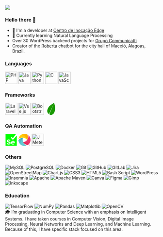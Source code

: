 ![](https://github-profile-trophy.vercel.app/?username=laellsr&theme=onedark&no-frame=true&no-bg=true&margin-w=4&rank=S,AAA,AA,A,UNKNOWN,SECRET)

### **Hello there** 👋
- 🔭 I'm a developer at [Centro de Inocação Edge](https://www.linkedin.com/company/edge-inovacao)
- 🌱 Currently learning Natural Language Processing
- Over 30 WordPress backend projects for [Grupo Communicatti](https://communicatti.com/)
- Creator of the [Roberta](https://www.online.maceio.al.gov.br/) chatbot for the city hall of Maceió, Alagoas, Brazil.

### Languages
<img src="https://cdn.jsdelivr.net/gh/devicons/devicon/icons/php/php-original.svg" height="40" width="40" title="PHP">
<img src="https://cdn.jsdelivr.net/gh/devicons/devicon/icons/java/java-original.svg" height="40" width="40" title="Java">
<img src="https://cdn.jsdelivr.net/gh/devicons/devicon/icons/python/python-original.svg" height="40" width="40" title="Python">
<img src="https://cdn.jsdelivr.net/gh/devicons/devicon/icons/c/c-original.svg" height="40" width="40" title="C">
<img src="https://cdn.jsdelivr.net/gh/devicons/devicon/icons/javascript/javascript-original.svg" height="40" width="40" title="JavaScript">

### Frameworks
<img src="https://cdn.jsdelivr.net/gh/devicons/devicon/icons/laravel/laravel-original.svg" height="40" width="40" title="Laravel">
<img src="https://cdn.jsdelivr.net/gh/devicons/devicon/icons/vuejs/vuejs-original.svg" height="40" width="40" title="Vue.js">
<img src="https://cdn.jsdelivr.net/gh/devicons/devicon/icons/bootstrap/bootstrap-original.svg" height="40" width="40" title="Bootstrap">
<svg height="40" width="40" fill="#199900" role="img" viewBox="0 0 24 24" xmlns="http://www.w3.org/2000/svg"><title>Leaflet</title><path d="M17.69 0c-.355.574-8.432 4.74-10.856 8.649-2.424 3.91-3.116 6.988-2.237 9.882.879 2.893 2.559 2.763 3.516 3.717.958.954 2.257 2.113 4.332 1.645 2.717-.613 5.335-2.426 6.638-7.508 1.302-5.082.448-9.533-.103-11.99A35.395 35.395 0 0 0 17.69 0zm-.138.858l-9.22 21.585-.574-.577Z"/></svg>

### QA Automation
<svg viewBox="0 0 128 128" width="40px" height="40px">
<path fill="#00FF00" d="M83.1 80.5c-4.7-.1-8.8 3.4-9.3 8.1 0 .2.1.3.3.3h18c.2 0 .3-.1.3-.3-.4-4.8-4.5-8.4-9.3-8.1z"></path><path fill="#00FF00" d="M121.7 19.9l-38.4 43c-.4.5-1.2.5-1.7.1l-.1-.1-19.4-20.1c-.4-.4-.4-1-.1-1.5l6.5-8.3c.4-.5 1.1-.7 1.6-.3.1.1.2.1.2.2l11 12.1c.4.5 1.2.5 1.7.1l.1-.1 30.7-41.7c.3-.4.2-.9-.2-1.2-.1-.1-.3-.1-.5-.2H5.7c-.5.1-.9.5-.9 1v122.2c0 .5.4.9.9.9h116.6c.5 0 .9-.4.9-.9V20.5c0-.5-.4-.8-.8-.8-.3-.1-.5 0-.7.2zm-83.8 92.5c-7.7.3-15.2-2.3-20.9-7.4-.4-.4-.5-1-.1-1.5l4.5-6.4c.4-.5 1.1-.6 1.6-.3l.1.1c4.2 3.9 9.6 6 15.3 6 6 0 8.9-2.8 8.9-5.7 0-9.1-29.5-2.8-29.5-22.1 0-8.5 7.4-15.6 19.4-15.6 6.9-.2 13.7 2.1 19.1 6.5.4.4.5 1.1.1 1.5l-4.7 6.2c-.4.5-1.1.6-1.6.2-4-3.2-8.9-4.9-14-4.8-4.7 0-7.3 2.1-7.3 5.1 0 8.1 29.4 2.7 29.4 21.8.1 9.3-6.6 16.4-20.3 16.4zm64.3-17.8c0 .6-.5 1-1 1H74.3c-.2 0-.3.1-.3.3.9 5.2 5.6 8.8 10.9 8.5 3.4-.1 6.6-1.1 9.3-3.1.4-.3 1.1-.3 1.4.2l.1.1 3.3 4.8c.3.4.2 1-.2 1.4-4.3 3.2-9.6 4.8-14.9 4.6-11.6 0-20.3-7.8-20.3-20-.3-10.7 8.1-19.6 18.8-19.9h.9c11.3 0 19.1 8.5 19.1 20.9l-.2 1.2z"></path></svg>
<svg xmlns="http://www.w3.org/2000/svg" xmlns:xlink="http://www.w3.org/1999/xlink" viewBox="0 0 500 500.2" width="40px" height="40px"><defs><style>.cls-1{isolation:isolate;}.cls-2{fill:#ffcc06;}.cls-3{fill:#65c9d3;}.cls-4,.cls-8{fill:#ee376d;}.cls-4,.cls-5,.cls-6,.cls-7{mix-blend-mode:multiply;}.cls-5{fill:url(#linear-gradient);}.cls-6{fill:url(#linear-gradient-2);}.cls-7{fill:url(#linear-gradient-3);}</style><linearGradient id="linear-gradient" x1="489.24" y1="318.86" x2="112.09" y2="452.38" gradientUnits="userSpaceOnUse"><stop offset="0" stop-color="#ee376d" stop-opacity="0"/><stop offset="0.14" stop-color="#e9376d" stop-opacity="0.06"/><stop offset="0.37" stop-color="#db386e" stop-opacity="0.22"/><stop offset="0.68" stop-color="#c6396f" stop-opacity="0.48"/><stop offset="1" stop-color="#ab3b70" stop-opacity="0.8"/></linearGradient><linearGradient id="linear-gradient-2" x1="64.19" y1="428.59" x2="174.29" y2="58.47" gradientUnits="userSpaceOnUse"><stop offset="0" stop-color="#65c9d3" stop-opacity="0"/><stop offset="1" stop-color="#65c9d3"/></linearGradient><linearGradient id="linear-gradient-3" x1="90.92" y1="124.45" x2="388.5" y2="124.45" gradientUnits="userSpaceOnUse"><stop offset="0" stop-color="#ffca04" stop-opacity="0"/><stop offset="0.1" stop-color="#ffca04" stop-opacity="0.07"/><stop offset="0.31" stop-color="#ffca04" stop-opacity="0.25"/><stop offset="0.59" stop-color="#ffca04" stop-opacity="0.54"/><stop offset="0.95" stop-color="#ffca04" stop-opacity="0.94"/><stop offset="1" stop-color="#ffca04"/></linearGradient></defs><title>Appium mark color</title><g class="cls-1"><g id="artwork"><path class="cls-2" d="M368.77,228q-4.5,10.68-10,20.87a249.74,249.74,0,0,0-163.6-93.3,255.49,255.49,0,0,0-32.94-2.15A248.92,248.92,0,0,0,2.89,210.81C21.75,91.36,125.15,0,249.91,0A249.44,249.44,0,0,1,366.8,29l.07.17a251.47,251.47,0,0,1,13.05,36.94A248.9,248.9,0,0,1,368.77,228Z"/><path class="cls-3" d="M338.34,484.09a249.47,249.47,0,0,1-88.43,16.11c-124.86,0-228.3-91.47-247.07-211A251.38,251.38,0,0,1,.1,262.63l.1-.13a248.94,248.94,0,0,1,139.07-96.65,253.62,253.62,0,0,1,32.38-6.44q11.44-1.51,22.79-1.92a250.1,250.1,0,0,0,143.9,326.6Z"/><path class="cls-4" d="M500,250.11a249.5,249.5,0,0,1-90.73,192.72c-9.55,7.92-20.5,16.09-25.5,18.55a251.81,251.81,0,0,1-174.9-98q-7-9.17-13.1-19.06A250.14,250.14,0,0,0,412.37,96.47a253,253,0,0,0-3.05-39.08A249.67,249.67,0,0,1,500,250.11Z"/><path class="cls-5" d="M500,250.12a249.52,249.52,0,0,1-90.73,192.72c-9.55,7.92-20.49,16.07-25.48,18.53a251.86,251.86,0,0,1-174.92-98q-7-9.17-13.09-19.07a250.14,250.14,0,0,0,301-133.08L497,211A254.15,254.15,0,0,1,500,250.12Z"/><path class="cls-6" d="M116.05,327.16a250.91,250.91,0,0,0,45.77,157.1C78.9,453.05,16.94,379.05,2.83,289.17A252,252,0,0,1,0,260.52c.05.66.12,1.34.19,2A250.36,250.36,0,0,1,171.64,159.42q11.45-1.51,22.79-1.92a250.68,250.68,0,0,0-78.38,169.66Z"/><path class="cls-7" d="M368.77,228q-4.5,10.68-10,20.87A249.81,249.81,0,0,0,250,95.18,255,255,0,0,0,221,79.32,248.62,248.62,0,0,0,90.92,57.05,249.83,249.83,0,0,1,366.8,29l.07.17a252.22,252.22,0,0,1,13.05,36.94A248.91,248.91,0,0,1,368.77,228Z"/><path class="cls-8" d="M450.2,456.59a21.34,21.34,0,0,1,2.79-.15c2.15,0,3.71.69,3.71,2.49,0,2.1-1.61,2.59-4.15,2.59H450.2Zm12.16,14.8a41.1,41.1,0,0,0-4.64-7.57,4.92,4.92,0,0,0,3.13-4.79c0-3.95-3-6.15-8.69-6.15a37.14,37.14,0,0,0-6.2.54v18h4.24v-6.55h3.62a39.16,39.16,0,0,1,3.81,6.55Zm5.42-9c0,8.69-6.2,14.9-14.65,14.9s-14.5-6.3-14.5-14.9,6.06-14.84,14.5-14.84S467.78,453.56,467.78,462.35Zm3.71,0c0-10.74-7.86-18.46-18.36-18.46a18.46,18.46,0,0,0,0,36.92C463.49,480.81,471.49,473.14,471.49,462.35Z"/></g></g></svg>
<img src="https://jmeter.apache.org/images/logo.svg" height="40px" title="JMeter">

### Others
<img src="https://img.shields.io/badge/MySQL-4479A1.svg?style=flat&logo=mysql&logoColor=white" title="MySQL">
<img src="https://img.shields.io/badge/PostgreSQL-%23316192.svg?style=flat&logo=postgresql&logoColor=white" title="PostgreSQL">
<img src="https://img.shields.io/badge/Docker-%230db7ed.svg?style=flat&logo=docker&logoColor=white" title="Docker">
<img src="https://img.shields.io/badge/Git-%23F05033.svg?style=flat&logo=git&logoColor=white" title="Git">
<img src="https://img.shields.io/badge/GitHub-%23121011.svg?style=flat&logo=github&logoColor=white" title="GitHub">
<img src="https://img.shields.io/badge/GitLab-%23181717.svg?style=flat&logo=gitlab&logoColor=white" title="GitLab">
<img src="https://img.shields.io/badge/jira-%230A0FFF.svg?style=flat&logo=jira&logoColor=white" title="Jira">
<img src="https://img.shields.io/badge/OpenStreetMap-%237EBC6F.svg?style=flat&logo=openstreetmap&logoColor=white" title="OpenStreetMap">
<img src="https://img.shields.io/badge/Chart.js-F5788D.svg?style=flat&logo=chart.js&logoColor=white" title="Chart.js">
<img src="https://img.shields.io/badge/CSS3-%231572B6.svg?style=flat&logo=css3&logoColor=white" title="CSS3">
<img src="https://img.shields.io/badge/HTML5-%23E34F26.svg?style=flat&logo=html5&logoColor=white" title="HTML5">
<img src="https://img.shields.io/badge/bash-%23121011.svg?style=flat&logo=gnu-bash&logoColor=white" title="Bash Script">
<img src="https://img.shields.io/badge/WordPress-%23117AC9.svg?style=flat&logo=WordPress&logoColor=white" title="WordPress"> 
<img src="https://img.shields.io/badge/Insomnia-black?style=flat&logo=insomnia&logoColor=5849BE" title="Insomnia">
<img src="https://img.shields.io/badge/Apache-%23D42029.svg?style=flat&logo=apache&logoColor=white" title="Apache">
<img src="https://img.shields.io/badge/Apache%20Maven-C71A36?style=flat&logo=Apache%20Maven&logoColor=white" title="Apache Maven">
<img src="https://img.shields.io/badge/Canva-%2300C4CC.svg?style=flat&logo=Canva&logoColor=white" title="Canva">
<img src="https://img.shields.io/badge/Figma-%23F24E1E.svg?style=flat&logo=figma&logoColor=white" title="Figma">
<img src="https://img.shields.io/badge/Gimp-657D8B?style=flat&logo=gimp&logoColor=FFFFFF" title="Gimp">
<img src="https://img.shields.io/badge/Inkscape-e0e0e0?style=flat&logo=inkscape&logoColor=080A13" title="Inkscape">

### Education
<img src="https://img.shields.io/badge/TensorFlow-%23FF6F00.svg?style=for-the-badge&logo=TensorFlow&logoColor=white" alt="TensorFlow">
<img src="https://img.shields.io/badge/NumPy-%23013243.svg?style=for-the-badge&logo=numpy&logoColor=white" alt="NumPy">
<img src="https://img.shields.io/badge/Pandas-%23150458.svg?style=for-the-badge&logo=pandas&logoColor=white" alt="Pandas">
<img src="https://img.shields.io/badge/Matplotlib-%23ffffff.svg?style=for-the-badge&logo=Matplotlib&logoColor=black" alt="Matplotlib">
<img src="https://img.shields.io/badge/OpenCV-%23white.svg?style=for-the-badge&logo=opencv&logoColor=white" alt="OpenCV"><br>
🎓 I’m graduating in Computer Science with an emphasis on Intelligent Systems. I have taken courses in Computer Vision, Digital Image Processing, Neural Networks and Deep Learning, and Machine Learning. Because of this, I have specific stack focused on this area.

<!-- ### My stacks
<table style="margin-top:-20px;margin-left:-9px;"><tr><td valign="top" width="33%">

#### Languages
<div align="left">
<img src="https://cdn.jsdelivr.net/gh/devicons/devicon/icons/php/php-original.svg" height="40" width="40" title="PHP">
<img src="https://cdn.jsdelivr.net/gh/devicons/devicon/icons/java/java-original.svg" height="40" width="40" title="Java">
<img src="https://cdn.jsdelivr.net/gh/devicons/devicon/icons/python/python-original.svg" height="40" width="40" title="Python"><br>
<img src="https://cdn.jsdelivr.net/gh/devicons/devicon/icons/c/c-original.svg" height="40" width="40" title="C">
<img src="https://cdn.jsdelivr.net/gh/devicons/devicon/icons/javascript/javascript-original.svg" height="40" width="40" title="JavaScript">
</div>

</td><td valign="top" width="33%">

#### Frameworks
<div align="left">
<img src="https://cdn.jsdelivr.net/gh/devicons/devicon/icons/laravel/laravel-original.svg" height="40" width="40" title="Laravel">
<img src="https://cdn.jsdelivr.net/gh/devicons/devicon/icons/vuejs/vuejs-original.svg" height="40" width="40" title="Vue.js">
<img src="https://cdn.jsdelivr.net/gh/devicons/devicon/icons/bootstrap/bootstrap-original.svg" height="40" width="40" title="Bootstrap">
<svg height="40" width="40" fill="#199900" role="img" viewBox="0 0 24 24" xmlns="http://www.w3.org/2000/svg"><title>Leaflet</title><path d="M17.69 0c-.355.574-8.432 4.74-10.856 8.649-2.424 3.91-3.116 6.988-2.237 9.882.879 2.893 2.559 2.763 3.516 3.717.958.954 2.257 2.113 4.332 1.645 2.717-.613 5.335-2.426 6.638-7.508 1.302-5.082.448-9.533-.103-11.99A35.395 35.395 0 0 0 17.69 0zm-.138.858l-9.22 21.585-.574-.577Z"/></svg>
</div>

</td><td valign="top" width="33%">

#### QA Automation
<div align="left">
<svg viewBox="0 0 128 128" width="40px" height="40px">
<path fill="#00FF00" d="M83.1 80.5c-4.7-.1-8.8 3.4-9.3 8.1 0 .2.1.3.3.3h18c.2 0 .3-.1.3-.3-.4-4.8-4.5-8.4-9.3-8.1z"></path><path fill="#00FF00" d="M121.7 19.9l-38.4 43c-.4.5-1.2.5-1.7.1l-.1-.1-19.4-20.1c-.4-.4-.4-1-.1-1.5l6.5-8.3c.4-.5 1.1-.7 1.6-.3.1.1.2.1.2.2l11 12.1c.4.5 1.2.5 1.7.1l.1-.1 30.7-41.7c.3-.4.2-.9-.2-1.2-.1-.1-.3-.1-.5-.2H5.7c-.5.1-.9.5-.9 1v122.2c0 .5.4.9.9.9h116.6c.5 0 .9-.4.9-.9V20.5c0-.5-.4-.8-.8-.8-.3-.1-.5 0-.7.2zm-83.8 92.5c-7.7.3-15.2-2.3-20.9-7.4-.4-.4-.5-1-.1-1.5l4.5-6.4c.4-.5 1.1-.6 1.6-.3l.1.1c4.2 3.9 9.6 6 15.3 6 6 0 8.9-2.8 8.9-5.7 0-9.1-29.5-2.8-29.5-22.1 0-8.5 7.4-15.6 19.4-15.6 6.9-.2 13.7 2.1 19.1 6.5.4.4.5 1.1.1 1.5l-4.7 6.2c-.4.5-1.1.6-1.6.2-4-3.2-8.9-4.9-14-4.8-4.7 0-7.3 2.1-7.3 5.1 0 8.1 29.4 2.7 29.4 21.8.1 9.3-6.6 16.4-20.3 16.4zm64.3-17.8c0 .6-.5 1-1 1H74.3c-.2 0-.3.1-.3.3.9 5.2 5.6 8.8 10.9 8.5 3.4-.1 6.6-1.1 9.3-3.1.4-.3 1.1-.3 1.4.2l.1.1 3.3 4.8c.3.4.2 1-.2 1.4-4.3 3.2-9.6 4.8-14.9 4.6-11.6 0-20.3-7.8-20.3-20-.3-10.7 8.1-19.6 18.8-19.9h.9c11.3 0 19.1 8.5 19.1 20.9l-.2 1.2z"></path></svg>
<svg xmlns="http://www.w3.org/2000/svg" xmlns:xlink="http://www.w3.org/1999/xlink" viewBox="0 0 500 500.2" width="40px" height="40px"><defs><style>.cls-1{isolation:isolate;}.cls-2{fill:#ffcc06;}.cls-3{fill:#65c9d3;}.cls-4,.cls-8{fill:#ee376d;}.cls-4,.cls-5,.cls-6,.cls-7{mix-blend-mode:multiply;}.cls-5{fill:url(#linear-gradient);}.cls-6{fill:url(#linear-gradient-2);}.cls-7{fill:url(#linear-gradient-3);}</style><linearGradient id="linear-gradient" x1="489.24" y1="318.86" x2="112.09" y2="452.38" gradientUnits="userSpaceOnUse"><stop offset="0" stop-color="#ee376d" stop-opacity="0"/><stop offset="0.14" stop-color="#e9376d" stop-opacity="0.06"/><stop offset="0.37" stop-color="#db386e" stop-opacity="0.22"/><stop offset="0.68" stop-color="#c6396f" stop-opacity="0.48"/><stop offset="1" stop-color="#ab3b70" stop-opacity="0.8"/></linearGradient><linearGradient id="linear-gradient-2" x1="64.19" y1="428.59" x2="174.29" y2="58.47" gradientUnits="userSpaceOnUse"><stop offset="0" stop-color="#65c9d3" stop-opacity="0"/><stop offset="1" stop-color="#65c9d3"/></linearGradient><linearGradient id="linear-gradient-3" x1="90.92" y1="124.45" x2="388.5" y2="124.45" gradientUnits="userSpaceOnUse"><stop offset="0" stop-color="#ffca04" stop-opacity="0"/><stop offset="0.1" stop-color="#ffca04" stop-opacity="0.07"/><stop offset="0.31" stop-color="#ffca04" stop-opacity="0.25"/><stop offset="0.59" stop-color="#ffca04" stop-opacity="0.54"/><stop offset="0.95" stop-color="#ffca04" stop-opacity="0.94"/><stop offset="1" stop-color="#ffca04"/></linearGradient></defs><title>Appium mark color</title><g class="cls-1"><g id="artwork"><path class="cls-2" d="M368.77,228q-4.5,10.68-10,20.87a249.74,249.74,0,0,0-163.6-93.3,255.49,255.49,0,0,0-32.94-2.15A248.92,248.92,0,0,0,2.89,210.81C21.75,91.36,125.15,0,249.91,0A249.44,249.44,0,0,1,366.8,29l.07.17a251.47,251.47,0,0,1,13.05,36.94A248.9,248.9,0,0,1,368.77,228Z"/><path class="cls-3" d="M338.34,484.09a249.47,249.47,0,0,1-88.43,16.11c-124.86,0-228.3-91.47-247.07-211A251.38,251.38,0,0,1,.1,262.63l.1-.13a248.94,248.94,0,0,1,139.07-96.65,253.62,253.62,0,0,1,32.38-6.44q11.44-1.51,22.79-1.92a250.1,250.1,0,0,0,143.9,326.6Z"/><path class="cls-4" d="M500,250.11a249.5,249.5,0,0,1-90.73,192.72c-9.55,7.92-20.5,16.09-25.5,18.55a251.81,251.81,0,0,1-174.9-98q-7-9.17-13.1-19.06A250.14,250.14,0,0,0,412.37,96.47a253,253,0,0,0-3.05-39.08A249.67,249.67,0,0,1,500,250.11Z"/><path class="cls-5" d="M500,250.12a249.52,249.52,0,0,1-90.73,192.72c-9.55,7.92-20.49,16.07-25.48,18.53a251.86,251.86,0,0,1-174.92-98q-7-9.17-13.09-19.07a250.14,250.14,0,0,0,301-133.08L497,211A254.15,254.15,0,0,1,500,250.12Z"/><path class="cls-6" d="M116.05,327.16a250.91,250.91,0,0,0,45.77,157.1C78.9,453.05,16.94,379.05,2.83,289.17A252,252,0,0,1,0,260.52c.05.66.12,1.34.19,2A250.36,250.36,0,0,1,171.64,159.42q11.45-1.51,22.79-1.92a250.68,250.68,0,0,0-78.38,169.66Z"/><path class="cls-7" d="M368.77,228q-4.5,10.68-10,20.87A249.81,249.81,0,0,0,250,95.18,255,255,0,0,0,221,79.32,248.62,248.62,0,0,0,90.92,57.05,249.83,249.83,0,0,1,366.8,29l.07.17a252.22,252.22,0,0,1,13.05,36.94A248.91,248.91,0,0,1,368.77,228Z"/><path class="cls-8" d="M450.2,456.59a21.34,21.34,0,0,1,2.79-.15c2.15,0,3.71.69,3.71,2.49,0,2.1-1.61,2.59-4.15,2.59H450.2Zm12.16,14.8a41.1,41.1,0,0,0-4.64-7.57,4.92,4.92,0,0,0,3.13-4.79c0-3.95-3-6.15-8.69-6.15a37.14,37.14,0,0,0-6.2.54v18h4.24v-6.55h3.62a39.16,39.16,0,0,1,3.81,6.55Zm5.42-9c0,8.69-6.2,14.9-14.65,14.9s-14.5-6.3-14.5-14.9,6.06-14.84,14.5-14.84S467.78,453.56,467.78,462.35Zm3.71,0c0-10.74-7.86-18.46-18.36-18.46a18.46,18.46,0,0,0,0,36.92C463.49,480.81,471.49,473.14,471.49,462.35Z"/></g></g></svg>
<img src="https://jmeter.apache.org/images/logo.svg" height="40px" title="JMeter">
</div>

</td></tr></table> -->


<!-- ![](https://github-readme-stats.vercel.app/api/top-langs/?username=laellsr&theme=github_dark&hide_border=true&include_all_commits=true&count_private=true&layout=compact) -->
<!-- ### ✍️ Random Dev Quote
![](https://quotes-github-readme.vercel.app/api?type=vetical&theme=radical) -->
